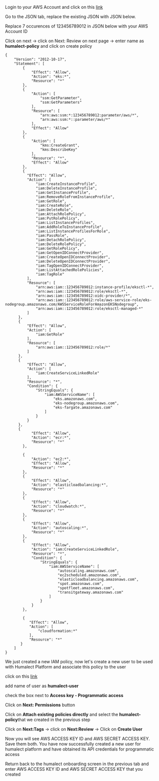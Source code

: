 Login to your AWS Account and click on this [link](https://console.aws.amazon.com/iam/home#/policies$new?step=edit)

Go to the JSON tab, replace the existing JSON with JSON below.

Replace 7 occurences of 123456789012 in JSON below with your AWS Account ID

Click on next → click on Next: Review on next page → enter name as **humalect-policy** and click on create policy

```
{
    "Version": "2012-10-17",
    "Statement": [
        {
            "Effect": "Allow",
            "Action": "eks:*",
            "Resource": "*"
        },
        {
            "Action": [
                "ssm:GetParameter",
                "ssm:GetParameters"
            ],
            "Resource": [
                "arn:aws:ssm:*:123456789012:parameter/aws/*",
                "arn:aws:ssm:*::parameter/aws/*"
            ],
            "Effect": "Allow"
        },
        {
            "Action": [
                "kms:CreateGrant",
                "kms:DescribeKey"
            ],
            "Resource": "*",
            "Effect": "Allow"
        },
        {
          "Effect": "Allow",
          "Action": [
              "iam:CreateInstanceProfile",
              "iam:DeleteInstanceProfile",
              "iam:GetInstanceProfile",
              "iam:RemoveRoleFromInstanceProfile",
              "iam:GetRole",
              "iam:CreateRole",
              "iam:DeleteRole",
              "iam:AttachRolePolicy",
              "iam:PutRolePolicy",
              "iam:ListInstanceProfiles",
              "iam:AddRoleToInstanceProfile",
              "iam:ListInstanceProfilesForRole",
              "iam:PassRole",
              "iam:DetachRolePolicy",
              "iam:DeleteRolePolicy",
              "iam:GetRolePolicy",
              "iam:GetOpenIDConnectProvider",
              "iam:CreateOpenIDConnectProvider",
              "iam:DeleteOpenIDConnectProvider",
              "iam:TagOpenIDConnectProvider",
              "iam:ListAttachedRolePolicies",
              "iam:TagRole"
          ],
          "Resource": [
              "arn:aws:iam::123456789012:instance-profile/eksctl-*",
              "arn:aws:iam::123456789012:role/eksctl-*",
              "arn:aws:iam::123456789012:oidc-provider/*",
              "arn:aws:iam::123456789012:role/aws-service-role/eks-nodegroup.amazonaws.com/AWSServiceRoleForAmazonEKSNodegroup",
              "arn:aws:iam::123456789012:role/eksctl-managed-*"
          ]
      },
      {
          "Effect": "Allow",
          "Action": [
              "iam:GetRole"
          ],
          "Resource": [
              "arn:aws:iam::123456789012:role/*"
          ]
      },
      {
          "Effect": "Allow",
          "Action": [
              "iam:CreateServiceLinkedRole"
          ],
          "Resource": "*",
          "Condition": {
              "StringEquals": {
                  "iam:AWSServiceName": [
                      "eks.amazonaws.com",
                      "eks-nodegroup.amazonaws.com",
                      "eks-fargate.amazonaws.com"
                  ]
              }
          }
      },
      {
            "Effect": "Allow",
            "Action": "ecr:*",
            "Resource": "*"
        },

        {
            "Action": "ec2:*",
            "Effect": "Allow",
            "Resource": "*"
        },
        {
            "Effect": "Allow",
            "Action": "elasticloadbalancing:*",
            "Resource": "*"
        },
        {
            "Effect": "Allow",
            "Action": "cloudwatch:*",
            "Resource": "*"
        },
        {
            "Effect": "Allow",
            "Action": "autoscaling:*",
            "Resource": "*"
        },
        {
            "Effect": "Allow",
            "Action": "iam:CreateServiceLinkedRole",
            "Resource": "*",
            "Condition": {
                "StringEquals": {
                    "iam:AWSServiceName": [
                        "autoscaling.amazonaws.com",
                        "ec2scheduled.amazonaws.com",
                        "elasticloadbalancing.amazonaws.com",
                        "spot.amazonaws.com",
                        "spotfleet.amazonaws.com",
                        "transitgateway.amazonaws.com"
                    ]
                }
            }
        },

        {
           "Effect": "Allow",
           "Action": [
               "cloudformation:*"
           ],
           "Resource": "*"
       }
    ]
}
```
We just created a new IAM policy, now let's create a new user to be used with Humalect Platform and associate this policy to the user   

click on this [link](https://console.aws.amazon.com/iam/home#/users$new?step=details)  

add name of user as **humalect-user**  

check the box next to **Access key - Programmatic access**  

Click on **Next: Permissions** button  

Click on **Attach existing policies directly** and select the **humalect-policy**that we created in the previous step  

Click on **Next:Tags** -> click on **Next:Review** -> Click on **Create User**

Now you will see AWS ACCESS KEY ID and AWS SECRET ACCESS KEY. Save them both. You have now successfully created a new user for humalect platform and have obtained its API credentials for programmatic access

Return back to the humalect onboarding screen in the previous tab and enter AWS ACCESS KEY ID and AWS SECRET ACCESS KEY that you created

